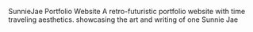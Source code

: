 SunnieJae Portfolio Website
A retro-futuristic portfolio website with time traveling aesthetics. showcasing the art and writing of one Sunnie Jae

